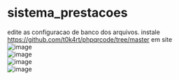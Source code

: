 # sistema_prestacoes
edite as configuracao de banco dos arquivos.
instale https://github.com/t0k4rt/phpqrcode/tree/master em site
<br>
![image](https://github.com/user-attachments/assets/7e9ae3f7-0562-42c1-adb5-0b9bfac30b56)
<br>
![image](https://github.com/user-attachments/assets/95cb9a18-50b6-4193-b002-4d9d105d014a)
<br>
![image](https://github.com/user-attachments/assets/08a221c8-11b5-47d1-be18-8131d7ea6b65)
<br>
![image](https://github.com/user-attachments/assets/7709bc31-d72c-4337-ab64-ba702937d570)

